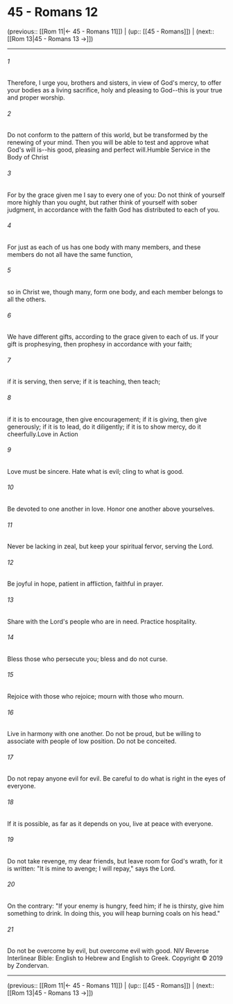 # 45 - Romans 12

(previous:: [[Rom 11|← 45 - Romans 11]]) | (up:: [[45 - Romans]]) | (next:: [[Rom 13|45 - Romans 13 →]])

***


###### 1 
Therefore, I urge you, brothers and sisters, in view of God's mercy, to offer your bodies as a living sacrifice, holy and pleasing to God--this is your true and proper worship. 

###### 2 
Do not conform to the pattern of this world, but be transformed by the renewing of your mind. Then you will be able to test and approve what God's will is--his good, pleasing and perfect will.Humble Service in the Body of Christ 

###### 3 
For by the grace given me I say to every one of you: Do not think of yourself more highly than you ought, but rather think of yourself with sober judgment, in accordance with the faith God has distributed to each of you. 

###### 4 
For just as each of us has one body with many members, and these members do not all have the same function, 

###### 5 
so in Christ we, though many, form one body, and each member belongs to all the others. 

###### 6 
We have different gifts, according to the grace given to each of us. If your gift is prophesying, then prophesy in accordance with your faith; 

###### 7 
if it is serving, then serve; if it is teaching, then teach; 

###### 8 
if it is to encourage, then give encouragement; if it is giving, then give generously; if it is to lead, do it diligently; if it is to show mercy, do it cheerfully.Love in Action 

###### 9 
Love must be sincere. Hate what is evil; cling to what is good. 

###### 10 
Be devoted to one another in love. Honor one another above yourselves. 

###### 11 
Never be lacking in zeal, but keep your spiritual fervor, serving the Lord. 

###### 12 
Be joyful in hope, patient in affliction, faithful in prayer. 

###### 13 
Share with the Lord's people who are in need. Practice hospitality. 

###### 14 
Bless those who persecute you; bless and do not curse. 

###### 15 
Rejoice with those who rejoice; mourn with those who mourn. 

###### 16 
Live in harmony with one another. Do not be proud, but be willing to associate with people of low position. Do not be conceited. 

###### 17 
Do not repay anyone evil for evil. Be careful to do what is right in the eyes of everyone. 

###### 18 
If it is possible, as far as it depends on you, live at peace with everyone. 

###### 19 
Do not take revenge, my dear friends, but leave room for God's wrath, for it is written: "It is mine to avenge; I will repay," says the Lord. 

###### 20 
On the contrary: "If your enemy is hungry, feed him; if he is thirsty, give him something to drink. In doing this, you will heap burning coals on his head." 

###### 21 
Do not be overcome by evil, but overcome evil with good. NIV Reverse Interlinear Bible: English to Hebrew and English to Greek. Copyright © 2019 by Zondervan.

***

(previous:: [[Rom 11|← 45 - Romans 11]]) | (up:: [[45 - Romans]]) | (next:: [[Rom 13|45 - Romans 13 →]])
